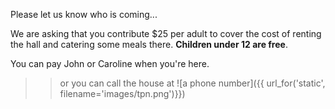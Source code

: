 Please let us know who is coming...

We are asking that you contribute $25 per adult to cover the cost of renting
the hall and catering some meals there. __Children under 12 are free__.

You can pay John or Caroline when you're here.

>> or you can call the house at ![a phone number]({{ url_for('static', filename='images/tpn.png')}})

